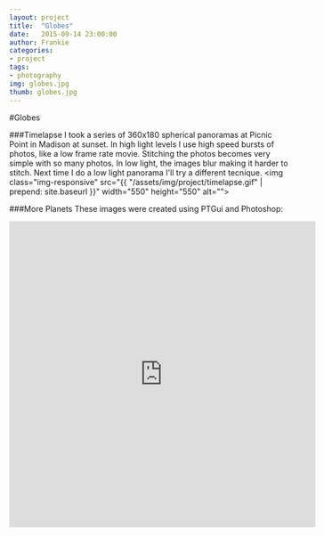 ```yaml
---
layout: project
title:  "Globes"
date:   2015-09-14 23:00:00
author: Frankie
categories:
- project
tags:
- photography
img: globes.jpg
thumb: globes.jpg
---
```

#Globes

###Timelapse
I took a series of 360x180 spherical panoramas at Picnic Point in Madison at sunset. In high light levels I use high speed bursts of photos, like a low frame rate movie. Stitching the photos becomes very simple with so many photos. In low light, the images blur making it harder to stitch. Next time I do a low light panorama I'll try a different tecnique.
<img class="img-responsive" src="{{ "/assets/img/project/timelapse.gif" | prepend: site.baseurl }}" width="550" height="550" alt="">

###More Planets
These images were created using PTGui and Photoshop:
<iframe src="https://drive.google.com/embeddedfolderview?id=0B1u9SrmDzT0SR3ZTczRBZlVtNm8#grid" width="550" height="550" frameborder="0"></iframe>